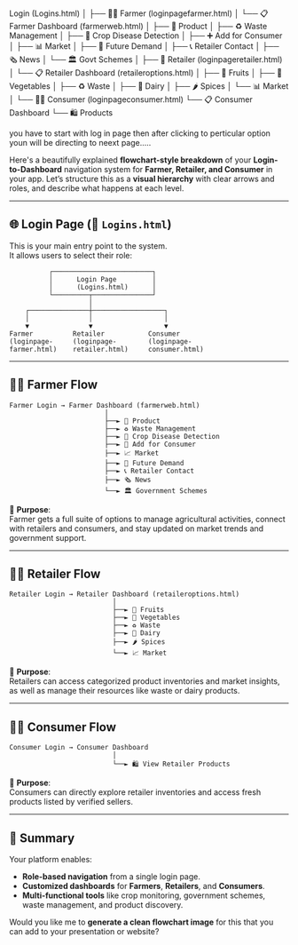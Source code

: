 Login (Logins.html)
│
├── 👨‍🌾 Farmer (loginpagefarmer.html)
│   └── 📋 Farmer Dashboard (farmerweb.html)
│       ├── 🛒 Product
│       ├── ♻️ Waste Management
│       ├── 🌿 Crop Disease Detection
│       ├── ➕ Add for Consumer
│       ├── 📊 Market
│       ├── 🔮 Future Demand
│       ├── 📞 Retailer Contact
│       ├── 🗞️ News
│       └── 🏛️ Govt Schemes
│
├── 🏪 Retailer (loginpageretailer.html)
│   └── 📋 Retailer Dashboard (retaileroptions.html)
│       ├── 🍎 Fruits
│       ├── 🥕 Vegetables
│       ├── ♻️ Waste
│       ├── 🥛 Dairy
│       ├── 🌶️ Spices
│       └── 📊 Market
│
└── 🧑‍💼 Consumer (loginpageconsumer.html)
    └── 📋 Consumer Dashboard
        └── 🛍️ Products

you have to start with log in page then after clicking to perticular option youn will be directing to neext page.....







Here's a beautifully explained **flowchart-style breakdown** of your **Login-to-Dashboard** navigation system for **Farmer, Retailer, and Consumer** in your app. Let’s structure this as a **visual hierarchy** with clear arrows and roles, and describe what happens at each level.

---

## 🌐 **Login Page** (📄 `Logins.html`)
This is your main entry point to the system.  
It allows users to select their role:

```
          ┌─────────────────────────┐
          │      Login Page         │
          │      (Logins.html)      │
          └─────────┬───────────────┘
                    │
    ┌───────────────┼──────────────────┐
    │               │                  │
    ▼               ▼                  ▼
Farmer          Retailer           Consumer
(loginpage-     (loginpage-        (loginpage-
farmer.html)    retailer.html)     consumer.html)
```

---

## 👨‍🌾 **Farmer Flow**

```
Farmer Login → Farmer Dashboard (farmerweb.html)
                        │
                        ├──► 🛒 Product
                        ├──► ♻️ Waste Management
                        ├──► 🌾 Crop Disease Detection
                        ├──► 📣 Add for Consumer
                        ├──► 📈 Market
                        ├──► 🔮 Future Demand
                        ├──► 📞 Retailer Contact
                        ├──► 🗞️ News
                        └──► 🏛️ Government Schemes
```

🔹 **Purpose**:  
Farmer gets a full suite of options to manage agricultural activities, connect with retailers and consumers, and stay updated on market trends and government support.

---

## 🧑‍💼 **Retailer Flow**

```
Retailer Login → Retailer Dashboard (retaileroptions.html)
                          │
                          ├──► 🍎 Fruits
                          ├──► 🥦 Vegetables
                          ├──► ♻️ Waste
                          ├──► 🥛 Dairy
                          ├──► 🌶️ Spices
                          └──► 📈 Market
```

🔹 **Purpose**:  
Retailers can access categorized product inventories and market insights, as well as manage their resources like waste or dairy products.

---

## 🧑‍🛍️ **Consumer Flow**

```
Consumer Login → Consumer Dashboard
                          │
                          └──► 🛍️ View Retailer Products
```

🔹 **Purpose**:  
Consumers can directly explore retailer inventories and access fresh products listed by verified sellers.

---

## 🎯 **Summary**

Your platform enables:
- **Role-based navigation** from a single login page.
- **Customized dashboards** for **Farmers**, **Retailers**, and **Consumers**.
- **Multi-functional tools** like crop monitoring, government schemes, waste management, and product discovery.

Would you like me to **generate a clean flowchart image** for this that you can add to your presentation or website?
